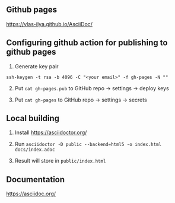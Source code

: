 ## Github pages

https://vlas-ilya.github.io/AsciiDoc/

## Configuring github action for publishing to github pages  

1. Generate key pair

```shell
ssh-keygen -t rsa -b 4096 -C "<your email>" -f gh-pages -N ""
```

2. Put ```cat gh-pages.pub``` to GitHub repo -> settings -> deploy keys

3. Put ```cat gh-pages``` to GitHub repo -> settings -> secrets

## Local building

1. Install https://asciidoctor.org/

2. Run ```asciidoctor -D public --backend=html5 -o index.html docs/index.adoc```

3. Result will store in ```public/index.html```

## Documentation

https://asciidoc.org/